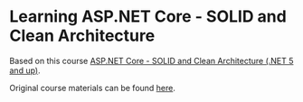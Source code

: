 # Learning ASP.NET Core - SOLID and Clean Architecture

Based on this course [ASP.NET Core - SOLID and Clean Architecture (.NET 5 and up)](https://learning.oreilly.com/videos/asp-net-core/9781803231228/).

Original course materials can be found [here](https://github.com/PacktPublishing/ASP.NET-Core---SOLID-and-Clean-Architecture-.NET-5-and-up-).
